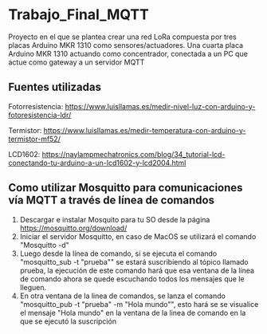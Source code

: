 # Trabajo_Final_MQTT

Proyecto en el que se plantea crear una red LoRa compuesta por tres placas Arduino MKR 1310 como sensores/actuadores.
Una cuarta placa Arduino MKR 1310 actuando como concentrador, conectada a un PC que actue como gateway a un servidor MQTT

## Fuentes utilizadas
Fotorresistencia: https://www.luisllamas.es/medir-nivel-luz-con-arduino-y-fotoresistencia-ldr/

Termistor: https://www.luisllamas.es/medir-temperatura-con-arduino-y-termistor-mf52/

LCD1602: https://naylampmechatronics.com/blog/34_tutorial-lcd-conectando-tu-arduino-a-un-lcd1602-y-lcd2004.html


## Como utilizar Mosquitto para comunicaciones vía MQTT a través de línea de comandos
   1. Descargar e instalar Mosquito para tu SO desde la página https://mosquitto.org/download/
   2. Iniciar el servidor Mosquitto, en caso de MacOS se utilizará el comando "Mosquitto -d"
   3. Luego desde la línea de comando, si se ejecuta el comando "mosquitto_sub -t "prueba"" se estará suscribiendo al tópico llamado prueba, la ejecución de este comando hará que esa ventana de la línea de comando ahora se quede escuchando todos los mensajes que le lleguen.
   4. En otra ventana de la linea de comandos, se lanza el comando "mosquitto_pub -t "prueba" -m "Hola mundo"", esto hará se se visualice el mensaje "Hola mundo" en la ventana de la linea de comando en la que se ejecutó la suscripción

